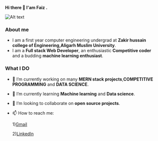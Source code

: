 
   **Hi there 👋 I'am Faiz .**
   
   
  ![Alt text](https://i.pinimg.com/originals/dc/ab/22/dcab22f4cfd2c666ecc0352d25647132.jpg)   



### About me  
  
 -  I am a first year computer engineering undergrad at **Zakir hussain college of Engineering,Aligarh Muslim University**.
 -  I am a **Full stack Web Developer**, an enthusiastic **Competitive coder** and a budding **machine learning enthusiast**.

### What I DO

- 🔭 I’m currently working on many **MERN stack projects**,**COMPETITIVE PROGRAMMING** and **DATA SCIENCE**.

- 🌱 I’m currently learning **Machine learning** and **Data science**.

- 👯 I’m looking to collaborate on **open source projects**.

- 📫 How to reach me: 

     1)[Gmail](https://mail.google.com/mail/u/0/#inbox)

     2)[LinkedIn](https://www.linkedin.com/in/faiz-alam-79a845197/)
  


